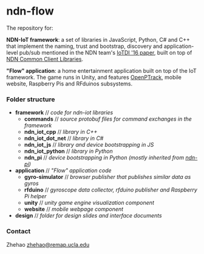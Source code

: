 # ndn-flow

The repository for:

**NDN-IoT framework**: a set of libraries in JavaScript, Python, C\# and C++ that implement the naming, trust and bootstrap, discovery and application-level pub/sub mentioned in the NDN team's [IoTDI '16 paper](https://named-data.net/wp-content/uploads/2015/01/ndn-IOTDI-2016.pdf), built on top of [NDN Common Client Libraries](http://named-data.net/doc/ndn-ccl-api/).

**"Flow" application**: a home entertainment application built on top of the IoT framework. The game runs in Unity, and features [OpenPTrack](http://openptrack.org/), mobile website, Raspberry Pis and RFduinos subsystems.

### Folder structure
 - **framework** // _code for ndn-iot libraries_
    -  **commands** // _source protobuf files for command exchanges in the framework_
    -  **ndn\_iot\_cpp** // _library in C++_
    -  **ndn\_iot\_dot\_net** // _library in C\#_
    -  **ndn\_iot\_js** // _library and device bootstrapping in JS_
    -  **ndn\_iot\_python** // _library in Python_
    -  **ndn\_pi** // _device bootstrapping in Python (mostly inherited from [ndn-pi](https://github.com/remap/ndn-pi))_
 - **application** // _"Flow" application code_
    -  **gyro-simulator** // _browser publisher that publishes similar data as gyros_
    -  **rfduino** // _gyroscope data collector, rfduino publisher and Raspberry Pi helper_
    -  **unity** // _unity game engine visualization component_
    -  **website** // _mobile webpage component_
 - **design** // _folder for design slides and interface documents_

### Contact
Zhehao <zhehao@remap.ucla.edu>
